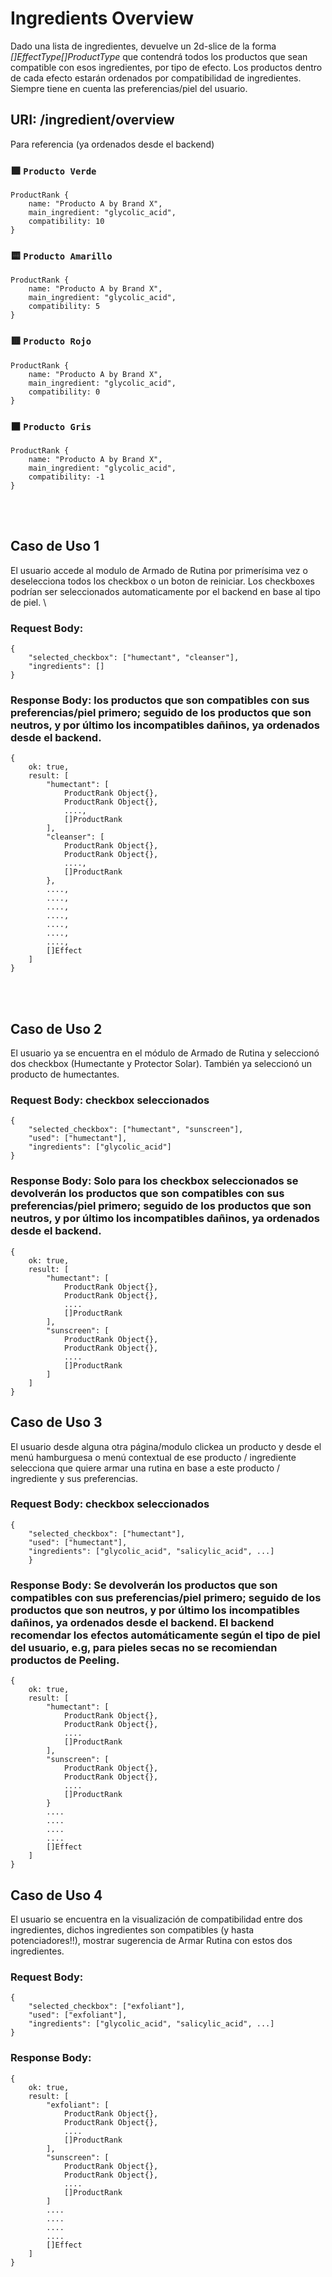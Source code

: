 # Ingredients Overview
Dado una lista de ingredientes, devuelve un 2d-slice de la forma *[]EffectType[]ProductType* que contendrá todos los productos que sean compatible con esos ingredientes, por tipo de efecto. Los productos dentro de cada efecto estarán ordenados por compatibilidad de ingredientes. Siempre tiene en cuenta las preferencias/piel del usuario.

## **URI**: /ingredient/overview


Para referencia (ya ordenados desde el backend)

### 🟩 `Producto Verde`
```
ProductRank {
    name: "Producto A by Brand X",
    main_ingredient: "glycolic_acid",
    compatibility: 10
}
```

### 🟨 `Producto Amarillo`
```
ProductRank {
    name: "Producto A by Brand X",
    main_ingredient: "glycolic_acid",
    compatibility: 5
}
```

### 🟥 `Producto Rojo`
```
ProductRank {
    name: "Producto A by Brand X",
    main_ingredient: "glycolic_acid",
    compatibility: 0
}
```

### ⬛ `Producto Gris`
```
ProductRank {
    name: "Producto A by Brand X",
    main_ingredient: "glycolic_acid",
    compatibility: -1
}
```
<br/><br/>


## Caso de Uso 1
El usuario accede al modulo de Armado de Rutina por primerísima vez o deselecciona todos los checkbox o un boton de reiniciar. Los checkboxes podrían ser seleccionados automaticamente por el backend en base al tipo de piel.  \

### **Request Body**:
```
{
    "selected_checkbox": ["humectant", "cleanser"],
    "ingredients": []
}
```

### **Response Body**: los productos que son compatibles con sus preferencias/piel primero; seguido de los productos que son neutros, y por último los incompatibles dañinos, ya ordenados desde el backend.
```
{
    ok: true, 
    result: [
        "humectant": [
            ProductRank Object{},
            ProductRank Object{},
            ....,
            []ProductRank
        ],
        "cleanser": [
            ProductRank Object{},
            ProductRank Object{},
            ....,
            []ProductRank
        },
        ....,
        ....,
        ....,
        ....,
        ....,
        ....,
        ....,
        []Effect
    ]
}
```
<br/><br/>

## Caso de Uso 2
El usuario ya se encuentra en el módulo de Armado de Rutina y seleccionó dos checkbox (Humectante y Protector Solar). También ya seleccionó un producto de humectantes. 
### **Request Body**: checkbox seleccionados
```
{
    "selected_checkbox": ["humectant", "sunscreen"],
    "used": ["humectant"],
    "ingredients": ["glycolic_acid"]
}
```

### **Response Body**: Solo para los checkbox seleccionados se devolverán los productos que son compatibles con sus preferencias/piel primero; seguido de los productos que son neutros, y por último los incompatibles dañinos, ya ordenados desde el backend.
```
{
    ok: true, 
    result: [
        "humectant": [
            ProductRank Object{},
            ProductRank Object{},
            ....
            []ProductRank
        ],
        "sunscreen": [
            ProductRank Object{},
            ProductRank Object{},
            ....
            []ProductRank
        ]
    ]
}
```


## Caso de Uso 3
El usuario desde alguna otra página/modulo clickea un producto y desde el menú hamburguesa o menú contextual de ese producto / ingrediente selecciona que quiere armar una rutina en base a este producto / ingrediente y sus preferencias.

### **Request Body**: checkbox seleccionados
```
{
    "selected_checkbox": ["humectant"],
    "used": ["humectant"],
    "ingredients": ["glycolic_acid", "salicylic_acid", ...]
    }
```

### **Response Body**: Se devolverán los productos que son compatibles con sus preferencias/piel primero; seguido de los productos que son neutros, y por último los incompatibles dañinos, ya ordenados desde el backend. El backend recomendar los efectos automáticamente según el tipo de piel del usuario, e.g, para pieles secas no se recomiendan productos de Peeling.
```
{
    ok: true, 
    result: [
        "humectant": [
            ProductRank Object{},
            ProductRank Object{},
            ....
            []ProductRank
        ],
        "sunscreen": [
            ProductRank Object{},
            ProductRank Object{},
            ....
            []ProductRank
        }
        ....
        ....
        ....
        ....
        []Effect
    ]
}
```

## Caso de Uso 4
El usuario se encuentra en la visualización de compatibilidad entre dos ingredientes, dichos ingredientes son compatibles (y hasta potenciadores!!), mostrar sugerencia de Armar Rutina con estos dos ingredientes.

### **Request Body**: 
```
{
    "selected_checkbox": ["exfoliant"],
    "used": ["exfoliant"],
    "ingredients": ["glycolic_acid", "salicylic_acid", ...]
}
```

### **Response Body**: 
```
{
    ok: true, 
    result: [
        "exfoliant": [
            ProductRank Object{},
            ProductRank Object{},
            ....
            []ProductRank
        ],
        "sunscreen": [
            ProductRank Object{},
            ProductRank Object{},
            ....
            []ProductRank
        ]
        ....
        ....
        ....
        ....
        []Effect
    ]
}
```